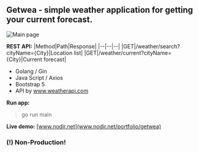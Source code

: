 ## Getwea  -  simple weather application for getting your current forecast.
![Main page](https://www.nodir.net/files/images/Getwea.png)

**REST API:**
|Method|Path|Response|
|--|--|--|
|GET|/weather/search?cityName={City}|Location list|
|GET|/weather/current?cityName={City}|Current forecast|

- Golang / Gin
- Java Script / Axios
- Bootstrap 5
- API by www.weatherapi.com

**Run app:**

> go run main


**Live demo:** [www.nodir.net](www.nodir.net/portfolio/getwea)

### (!) Non-Production!
